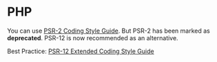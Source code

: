 # PHP

You can use [PSR-2 Coding Style Guide](https://www.php-fig.org/psr/psr-2/). But PSR-2 has been marked as **deprecated**. PSR-12 is now recommended as an alternative.

Best Practice: [PSR-12 Extended Coding Style Guide](https://www.php-fig.org/psr/psr-12/)
